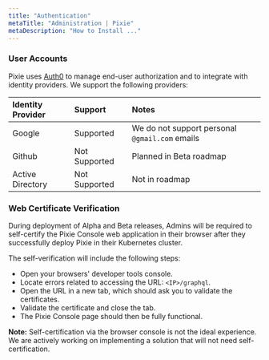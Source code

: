 ```yaml
---
title: "Authentication"
metaTitle: "Administration | Pixie"
metaDescription: "How to Install ..."
---
```


### User Accounts 

Pixie uses [Auth0](https://auth0.com/docs) to manage end-user authorization and to integrate with identity providers. We support the following providers:

| Identity Provider     | Support       | Notes                                            |
| :---------------------| :------------ | :--------------------------------------------    |
| Google                | Supported     | We do not support personal `@gmail.com` emails   |
| Github                | Not Supported | Planned in Beta roadmap                          |
| Active Directory      | Not Supported | Not in roadmap                                   |


### Web Certificate Verification

During deployment of Alpha and Beta releases, Admins will be required to self-certify the Pixie Console web application in their browser after they successfully deploy Pixie in their Kubernetes cluster. 

The self-verification will include the following steps: 
- Open your browsers' developer tools console.
- Locate errors related to accessing the URL: `<IP>/graphql`.
- Open the URL in a new tab, which should ask you to validate the certificates.
- Validate the certificate and close the tab. 
- The Pixie Console page should then be fully functional. 

**Note:** Self-certification via the browser console is not the ideal experience. We are actively working on implementing a solution that will not need self-certification.